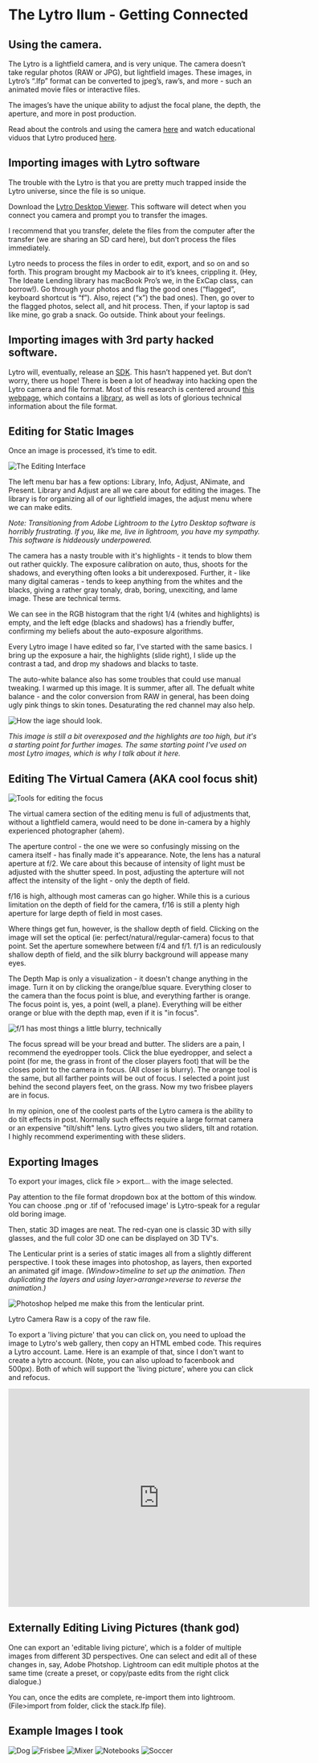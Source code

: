 # The Lytro Ilum - Getting Connected

## Using the camera. 

The Lytro is a lightfield camera, and is very unique. The camera doesn’t take regular photos (RAW or JPG), but lightfield images. These images, in Lytro’s “.lfp” format can be converted to jpeg’s, raw’s, and more - such an animated movie files or interactive files.

The images’s have the unique ability to adjust the focal plane, the depth, the aperture, and more in post production. 

Read about the controls and using the camera [here](http://manuals.lytro.com/illum/capture-mode/) and watch educational viduos that Lytro produced [here](https://lytro.com/learn/).

## Importing images with Lytro software

The trouble with the Lytro is that you are pretty much trapped inside the Lytro universe, since the file is so unique.

Download the [Lytro Desktop Viewer](https://lytro.com/desktop/).  This software will detect when you connect you camera and prompt you to transfer the images.

I recommend that you transfer, delete the files from the computer after the transfer (we are sharing an SD card here), but don’t process the files immediately.

Lytro needs to process the files in order to edit, export, and so on and so forth. This program brought my Macbook air to it’s knees, crippling it. (Hey, The Ideate Lending library has macBook Pro’s we, in the ExCap class, can borrow!). Go through your photos and flag the good ones (“flagged”, keyboard shortcut is “f”). Also, reject (“x”) the bad ones). Then, go over to the flagged photos, select all, and hit process. Then, if your laptop is sad like mine, go grab a snack. Go outside. Think about your feelings.

## Importing images with 3rd party hacked software.

Lytro will, eventually, release an [SDK](https://support.lytro.com/hc/en-us/articles/200863200-What-are-your-plans-for-open-development-). This hasn’t happened yet. But don’t worry, there us hope! There is been a lot of headway into hacking open the Lytro camera and file format. Most of this research is centered around [this webpage](http://optics.miloush.net/lytro/), which contains a [library](http://optics.miloush.net/lytro/TheViewer.aspx), as well as lots of glorious technical information about the file format.

## Editing for Static Images

Once an image is processed, it’s time to edit.

![The Editing Interface](images/screen/edit.png)

The left menu bar has a few options: Library, Info, Adjust, ANimate, and Present. Library and Adjust are all we care about for editing the images. The library is for organizing all of our lightfield images, the adjust menu where we can make edits.

*Note: Transitioning from Adobe Lightroom to the Lytro Desktop software is horribly frustrating. If you, like me, live in lightroom, you have my sympathy. This software is hiddeously underpowered.*

The camera has a nasty trouble with it's highlights - it tends to blow them out rather quickly. The exposure calibration on auto, thus, shoots for the shadows, and everything often looks a bit underexposed. Further, it - like many digital cameras - tends to keep anything from the whites and the blacks, giving a rather gray tonaly, drab, boring, unexciting, and lame image. These are technical terms.

We can see in the RGB histogram that the right 1/4 (whites and highlights) is empty, and the left edge (blacks and shadows) has a friendly buffer, confirming my beliefs about the auto-exposure algorithms.

Every Lytro image I have edited so far, I've started with the same basics. I bring up the exposure a hair, the  highlights (slide right), I slide up the contrast a tad, and drop my shadows and blacks to taste.

The auto-white balance also has some troubles that could use manual tweaking. I warmed up this image. It is summer, after all. The defualt white balance - and the color conversion from RAW in general, has been doing ugly pink things to skin tones. Desaturating the red channel may also help.

![How the iage should look](images/screen/edit-me.png).

*This image is still a bit overexposed and the highlights are too high, but it's a starting point for further images. The same starting point I've used on most Lytro images, which is why I talk about it here.*

## Editing The Virtual Camera (AKA cool focus shit)
![Tools for editing the focus](images/screen/edit-focus.png)

The virtual camera section of the editing menu is full of adjustments that, without a lightfield camera, would need to be done in-camera by a highly experienced photographer (ahem). 

The aperture control - the one we were so confusingly missing on the camera itself - has finally made it's appearance. Note, the lens has a natural aperture at f/2. We care about this because of intensity of light must be adjusted with the shutter speed. In post, adjusting the apterture will not affect the intensity of the light - only the depth of field.

f/16 is high, although most cameras can go higher. While this is a curious limitation on the depth of field for the camera, f/16 is still a plenty high aperture for large depth of field in most cases.

Where things get fun, however, is the shallow depth of field. Clicking on the image will set the optical (ie: perfect/natural/regular-camera) focus to that point. Set the aperture somewhere between f/4 and f/1. f/1 is an rediculously shallow depth of field, and the silk blurry background will appease many eyes.

The Depth Map is only a visualization - it doesn't change anything in the image. Turn it on by clicking the orange/blue square. Everything closer to the camera than the focus point is blue, and everything farther is orange. The focus point is, yes, a point (well, a plane). Everything will be either orange or blue with the depth map, even if it is "in focus".

![f/1 has most things a little blurry, technically](images/screen/edit-depthmap.png)

The focus spread will be your bread and butter. The sliders are a pain, I recommend the eyedropper tools. Click the blue eyedropper, and select a point (for me, the grass in front of the closer players foot) that will be the closes point to the camera in focus. (All closer is blurry). The orange tool is the same, but all farther points will be out of focus. I selected a point just behind the second players feet, on the grass. Now my two frisbee players are in focus.

In my opinion, one of the coolest parts of the Lytro camera is the ability to do tilt effects in post. Normally such effects require a large format camera or an expensive "tilt/shift" lens. Lytro gives you two sliders, tilt and rotation. I highly recommend experimenting with these sliders. 

## Exporting Images

To export your images, click file > export... with the image selected.

Pay attention to the file format dropdown box at the bottom of this window. You can choose .png or .tif of 'refocused image' is Lytro-speak for a regular old boring image.

Then, static 3D images are neat. The red-cyan one is classic 3D with silly glasses, and the full color 3D one can be displayed on 3D TV's. 

The Lenticular print is a series of static images all from a slightly different perspective. I took these images into photoshop, as layers, then exported an animated gif image. *(Window>timeline to set up the animation. Then duplicating the layers and using layer>arrange>reverse to reverse the animation.)*

![Photoshop helped me make this from the lenticular print](images/final/FrisbeeAnimated.gif).

Lytro Camera Raw is a copy of the raw file.

To export a 'living picture' that you can click on, you need to upload the image to Lytro's web gallery, then copy an HTML embed code. This requires a Lytro account. Lame. Here is an example of that, since I don't want to create a lytro account. (Note, you can also upload to facenbook and 500px). Both of which will support the 'living picture', where you can click and refocus.

<iframe width='600' height='434' src='https://pictures.lytro.com/CharlesMaring/pictures/1041682/embed' frameborder='0' allowfullscreen scrolling='no'></iframe>

## Externally Editing Living Pictures (thank god)
One can export an 'editable living picture', which is a folder of multiple images from different 3D perspectives. One can select and edit all of these changes in, say, Adobe Photshop. Lightroom can edit multiple photos at the same time (create a preset, or copy/paste edits from the right click dialogue.)

You can, once the edits are complete, re-import them into lightroom. (File>import from folder, click the stack.lfp file).

## Example Images I took

![Dog](images/final/dog-1.jpg)
![Frisbee](images/final/Frisbee-1.jpg)
![Mixer](images/final/mixer.jpg)
![Notebooks](images/final/notebooks.jpg)
![Soccer](images/final/Soccer-1.jpg)


